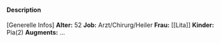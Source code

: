 #### Description
[Generelle Infos]
**Alter:** 52
**Job:** Arzt/Chirurg/Heiler
**Frau:** [[Lita]]
**Kinder:** Pia(2)
**Augments:** ...

